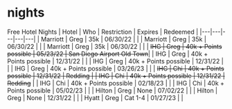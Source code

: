 # nights
Free Hotel Nights
| Hotel  | Who  | Restriction  | Expires  | Redeemed  |
|---|---|---|---|---|
| Marriott  | Greg  | 35k  | 06/30/22  |  |
| Marriott  | Greg  | 35k  | 06/30/22  |  |
| Marriott  | Greg  | 35k  | 06/30/22  |  |
| ~~IHG  | Greg  | 40k + Points possible  | 05/23/22 | San Diego Airport Old Town~~|
| IHG  | Greg  | 40k + Points possible  | 12/31/22  |  |
| IHG  | Greg  | 40k + Points possible  | 12/31/22  |  |
| IHG  | Greg  | 40k + Points possible  | 03/26/23  |  |
| ~~IHG  | Chi  | 40k + Points possible  | 12/31/22  | Redding |
| IHG  | Chi  | 40k + Points possible  | 12/31/22  | Redding~~ |
| IHG  | Chi  | 40k + Points possible  | 02/18/23  |  |
| IHG  | Chi  | 40k + Points possible  | 05/02/23  |  |
| Hilton  | Greg  | None  | 07/02/22  |  |
| Hilton  | Greg  | None  | 12/31/22  |  |
| Hyatt  | Greg  | Cat 1-4  | 01/27/23  |  |

